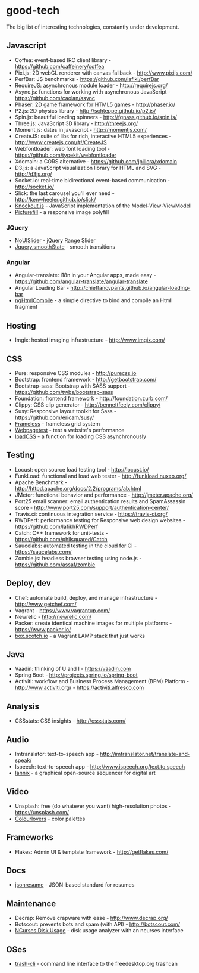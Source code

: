 good-tech
=========

The big list of interesting technologies, constantly under development.

## Javascript

* Coffea: event-based IRC client library - https://github.com/caffeinery/coffea
* Pixi.js: 2D webGL renderer with canvas fallback - http://www.pixijs.com/
* PerfBar: JS benchmarks - https://github.com/lafikl/perfBar
* RequireJS: asynchronous module loader - http://requirejs.org/
* Async.js: functions for working with asynchronous JavaScript - https://github.com/caolan/async
* Phaser: 2D game framework for HTML5 games - http://phaser.io/
* P2.js: 2D physics library - http://schteppe.github.io/p2.js/
* Spin.js: beautiful loading spinners - http://fgnass.github.io/spin.js/
* Three.js: JavaScript 3D library - http://threejs.org/
* Moment.js: dates in javascript - http://momentjs.com/
* CreateJS: suite of libs for rich, interactive HTML5 experiences - http://www.createjs.com/#!/CreateJS
* Webfontloader: web font loading tool - https://github.com/typekit/webfontloader
* Xdomain: a CORS alternative - https://github.com/jpillora/xdomain
* D3.js: a JavaScript visualization library for HTML and SVG - http://d3js.org/
* Socket.io: real-time bidirectional event-based communication - http://socket.io/
* Slick: the last carousel you'll ever need - http://kenwheeler.github.io/slick/
* [Knockout.js](http://knockoutjs.com/) - JavaScript implementation of the Model-View-ViewModel 
* [Picturefill](http://scottjehl.github.io/picturefill/) - a responsive image polyfill

### JQuery

* [NoUISlider](http://refreshless.com/nouislider/) - jQuery Range Slider
* [Jquery.smoothState](https://github.com/weblinc/jquery.smoothState.js) - smooth transitions

### Angular

* Angular-translate: i18n in your Angular apps, made easy - https://github.com/angular-translate/angular-translate
* Angular Loading Bar - http://chieffancypants.github.io/angular-loading-bar
* [ngHtmlCompile](https://github.com/francisbouvier/ng_html_compile) - a simple directive to bind and compile an Html fragment

## Hosting

* Imgix: hosted imaging infrastructure - http://www.imgix.com/

## CSS

* Pure: responsive CSS modules - http://purecss.io
* Bootstrap: frontend framework - http://getbootstrap.com/
* Bootstrap-sass: Bootstrap with SASS support - https://github.com/twbs/bootstrap-sass
* Foundation: frontend framework - http://foundation.zurb.com/
* Clippy: CSS clip generator - http://bennettfeely.com/clippy/
* Susy: Responsive layout toolkit for Sass - https://github.com/ericam/susy/
* [Frameless](http://framelessgrid.com/) - frameless grid system
* [Webpagetest](http://www.webpagetest.org/) - test a website's performance
* [loadCSS](https://github.com/filamentgroup/loadCSS) - a function for loading CSS asynchronously

## Testing 

* Locust: open source load testing tool - http://locust.io/
* FunkLoad: functional and load web tester - http://funkload.nuxeo.org/
* Apache Benchmark - http://httpd.apache.org/docs/2.2/programs/ab.html
* JMeter: functional behavior and performance - http://jmeter.apache.org/
* Port25 email scanner: email authentication results and SpamAssassin score -  http://www.port25.com/support/authentication-center/
* Travis.ci: continuous integration service - https://travis-ci.org/
* RWDPerf: performance testing for Responsive web design websites - https://github.com/lafikl/RWDPerf
* Catch: C++ framework for unit-tests - https://github.com/philsquared/Catch
* Saucelabs: automated testing in the cloud for CI - https://saucelabs.com/
* Zombie.js: headless browser testing using node.js - https://github.com/assaf/zombie

## Deploy, dev

* Chef: automate build, deploy, and manage  infrastructure - http://www.getchef.com/
* Vagrant - https://www.vagrantup.com/
* Newrelic - http://newrelic.com/
* Packer: create identical machine images for multiple platforms - https://www.packer.io/
* [box.scotch.io](https://box.scotch.io/) - a Vagrant LAMP stack that just works

## Java

* Vaadin: thinking of U and I - https://vaadin.com
* Spring Boot - http://projects.spring.io/spring-boot
* Activiti: workflow and Business Process Management (BPM) Platform - http://www.activiti.org/ - https://activiti.alfresco.com

## Analysis

* CSSstats: CSS insights - http://cssstats.com/

## Audio

* Imtranslator: text-to-speech app - http://imtranslator.net/translate-and-speak/
* Ispeech: text-to-speech app - http://www.ispeech.org/text.to.speech
* [Iannix](http://www.iannix.org/) - a graphical open-source sequencer for digital art

## Video

* Unsplash: free (do whatever you want) high-resolution photos - https://unsplash.com/
* [Colourlovers](http://www.colourlovers.com) - color palettes

## Frameworks

* Flakes: Admin UI & template framework - http://getflakes.com/

## Docs

* [jsonresume](https://jsonresume.org/) - JSON-based standard for resumes

## Maintenance

* Decrap: Remove crapware with ease - http://www.decrap.org/
* Botscout: prevents bots and spam (with API) - http://botscout.com/
* [NCurses Disk Usage](http://dev.yorhel.nl/ncdu) - disk usage analyzer with an ncurses interface

## OSes

* [trash-cli](https://github.com/andreafrancia/trash-cli) - command line interface to the freedesktop.org trashcan
